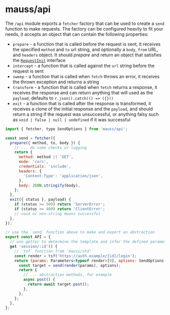 # mauss/api

The `/api` module exports a `fetcher` factory that can be used to create a `send` function to make requests. The factory can be configured heavily to fit your needs, it accepts an object that can contain the following properties:

- `prepare` - a function that is called before the request is sent, it receives the specified `method` and `to` url string, and optionally a `body`, `from` URL, and `headers` object. It should *prepare* and return an object that satisfies the [`RequestInit`](https://developer.mozilla.org/en-US/docs/Web/API/Request/Request) interface
- `intercept` - a function that is called against the `url` string before the request is sent
- `sweep` - a function that is called when `fetch` throws an error, it receives the thrown exception and returns a string
- `transform` - a function that is called when `fetch` returns a response, it receives the response and can return anything that will used as the `payload`, defaults to `r.json().catch(() => ({}))`
- `exit` - a function that is called after the response is transformed, it receives a clone of the initial response and the `payload`, and should return a string if the request was unsuccessful, or anything falsy such as `void | false | null | undefined` if it was successful

```js
import { fetcher, type SendOptions } from 'mauss/api';

const send = fetcher({
  prepare({ method, to, body }) {
    // ... do some checks or logging
    return {
      method: method || 'GET',
      mode: 'cors',
      credentials: 'include',
      headers: {
        'Content-Type': 'application/json',
      },
      body: JSON.stringify(body),
    };
  },
  exit({ status }, payload) {
    if (status >= 500) return 'ServerError';
    if (status >= 400) return 'ClientError';
    // void or non-string means successful
  },
});

// use the `send` function above to make and export an abstraction
export const API = {
  // use getter to determine the template and infer the defined parameters
  get 'session/:id'() {
    // `tsf` function from 'mauss/std'
    const render = tsf('https://auth.example/{id}/login');
    return (params: Parameters<typeof render>[0], options: SendOptions = {}) => {
      const target = send(render(params), options);
      return {
        // ... abstraction methods, for example
        async post() {
          return await target.post();
        },
      };
    };
  },
};
```
